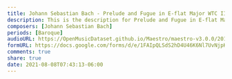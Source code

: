 ```yaml
---
title: Johann Sebastian Bach - Prelude and Fugue in E-flat Major WTC II BWV 876 (1)
description: This is the description for Prelude and Fugue in E-flat Major WTC II BWV 876 by Johann Sebastian Bach
composers: [Johann Sebastian Bach]
periods: [Baroque]
audioURL: https://OpenMusicDataset.github.io/Maestro/maestro-v3.0.0/2011/MIDI-Unprocessed_13_R1_2011_MID--AUDIO_R1-D5_02_Track02_wav.midi
formURL: https://docs.google.com/forms/d/e/1FAIpQLSdS2hD4U46K6Nl7UvNjpKl3WS7gXjsv03j65UYc2dhXyHiIYA/viewform
comments: true
share: true
date: 2021-08-08T07:43:13-06:00
---
```

